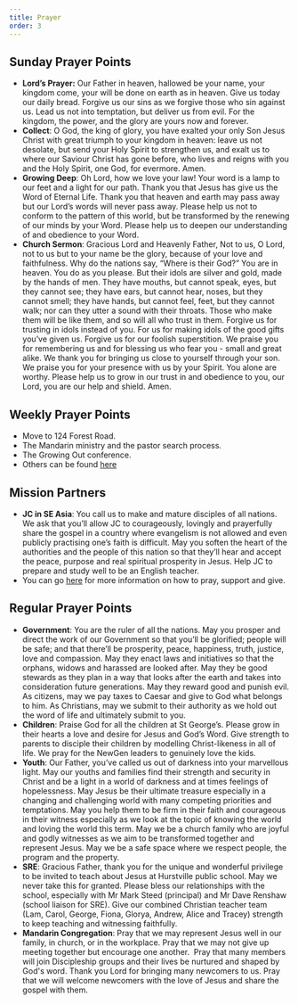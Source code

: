 ```yaml
---
title: Prayer
order: 3
---
```


## Sunday Prayer Points

- **Lord’s Prayer:** Our Father in heaven, hallowed be your name, your kingdom come, your will be done on earth as in heaven. Give us today our daily bread. Forgive us our sins as we forgive those who sin against us. Lead us not into temptation, but deliver us from evil. For the kingdom, the power, and the glory are yours now and forever.
- **Collect**: O God, the king of glory, you have exalted your only Son Jesus Christ with great triumph to your kingdom in heaven: leave us not desolate, but send your Holy Spirit to strengthen us, and exalt us to where our Saviour Christ has gone before, who lives and reigns with you and the Holy Spirit, one God, for evermore. Amen.
- **Growing Deep**: Oh Lord, how we love your law! Your word is a lamp to our feet and a light for our path. Thank you that Jesus has give us the Word of Eternal Life. Thank you that heaven and earth may pass away but our Lord’s words will never pass away. Please help us not to conform to the pattern of this world, but be transformed by the renewing of our minds by your Word. Please help us to deepen our understanding of and obedience to your Word. 
- **Church Sermon**: Gracious Lord and Heavenly Father,  Not to us, O Lord, not to us but to your name be the glory, because of your love and faithfulness. Why do the nations say, “Where is their God?” You are in heaven. You do as you please. But their idols are silver and gold, made by the hands of men. They have mouths, but cannot speak, eyes, but they cannot see; they have ears, but cannot hear, noses, but they cannot smell; they have hands, but cannot feel, feet, but they cannot walk; nor can they utter a sound with their throats. Those who make them will be like them, and so will all who trust in them. Forgive us for trusting in idols instead of you. For us for making idols of the good gifts you’ve given us. Forgive us for our foolish superstition. We praise you for remembering us and for blessing us who fear you - small and great alike. We thank you for bringing us close to yourself through your son. We praise you for your presence with us by your Spirit. You alone are worthy. Please help us to grow in our trust in and obedience to you, our Lord, you are our help and shield. Amen.

## Weekly Prayer Points
- Move to 124 Forest Road.
- The Mandarin ministry and the pastor search process.  
- The Growing Out conference. 
- Others can be found [here](https://stgeorgeshurstville.org.au/prayer)

## Mission Partners

- **JC in SE Asia**: You call us to make and mature disciples of all nations. We ask that you’ll allow JC to courageously, lovingly and prayerfully share the gospel in a country where evangelism is not allowed and even publicly practising one’s faith is difficult. May you soften the heart of the authorities and the people of this nation so that they’ll hear and accept the peace, purpose and real spiritual prosperity in Jesus. Help JC to prepare and study well to be an English teacher. 
- You can go [here](https://stgeorgeshurstville.org.au/mission-partners) for more information on how to pray, support and give. 

## Regular Prayer Points
- **Government**: You are the ruler of all the nations. May you prosper and direct the work of our Government so that you’ll be glorified; people will be safe; and that there’ll be prosperity, peace, happiness, truth, justice, love and compassion. May they enact laws and initiatives so that the orphans, widows and harassed are looked after. May they be good stewards as they plan in a way that looks after the earth and takes into consideration future generations. May they reward good and punish evil. As citizens, may we pay taxes to Caesar and give to God what belongs to him. As Christians, may we submit to their authority as we hold out the word of life and ultimately submit to you. 
- **Children**: Praise God for all the children at St George’s. Please grow in their hearts a love and desire for Jesus and God’s Word. Give strength to parents to disciple their children by modelling Christ-likeness in all of life. We pray for the NewGen leaders to genuinely love the kids. 
- **Youth**: Our Father, you’ve called us out of darkness into your marvellous light. May our youths and families find their strength and security in Christ and be a light in a world of darkness and at times feelings of hopelessness. May Jesus be their ultimate treasure especially in a changing and challenging world with many competing priorities and temptations. May you help them to be firm in their faith and courageous in their witness especially as we look at the topic of knowing the world and loving the world this term. May we be a church family who are joyful and godly witnesses as we aim to be transformed together and represent Jesus. May we be a safe space where we respect people, the program and the property. 
- **SRE**: Gracious Father, thank you for the unique and wonderful privilege to be invited to teach about Jesus at Hurstville public school. May we never take this for granted. Please bless our relationships with the school, especially with Mr Mark Steed (principal) and Mr Dave Renshaw (school liaison for SRE). Give our combined Christian teacher team (Lam, Carol, George, Fiona, Glorya, Andrew, Alice and Tracey) strength to keep teaching and witnessing faithfully. 
- **Mandarin Congregation**: Pray that we may represent Jesus well in our family, in church, or in the workplace. Pray that we may not give up meeting together but encourage one another.  Pray that many members will join Discipleship groups and their lives be nurtured and shaped by God's word. Thank you Lord for bringing many newcomers to us. Pray that we will welcome newcomers with the love of Jesus and share the gospel with them.
